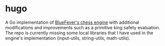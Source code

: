 # hugo
A Go implementation of [BlueFever's chess engine](https://www.youtube.com/watch?v=bGAfaepBco4&list=PLZ1QII7yudbc-Ky058TEaOstZHVbT-2hg) 
with additional modifications and improvements such as a primitive king safety evaluation. 
The repo is currently missing some local libraries that I have used in the engine's implementation (input-utils, string-utils, math-utils).
